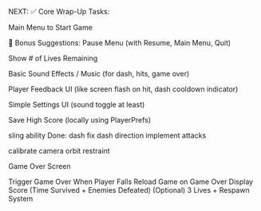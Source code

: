 ﻿NEXT:
✅ Core Wrap-Up Tasks:



Main Menu to Start Game


🧠 Bonus Suggestions:
Pause Menu (with Resume, Main Menu, Quit)

Show # of Lives Remaining

Basic Sound Effects / Music (for dash, hits, game over)

Player Feedback UI (like screen flash on hit, dash cooldown indicator)

Simple Settings UI (sound toggle at least)

Save High Score (locally using PlayerPrefs)

sling ability
Done:
dash
fix dash direction
implement attacks

calibrate camera orbit restraint

Game Over Screen

Trigger Game Over When Player Falls
Reload Game on Game Over
Display Score (Time Survived + Enemies Defeated)
(Optional) 3 Lives + Respawn System
